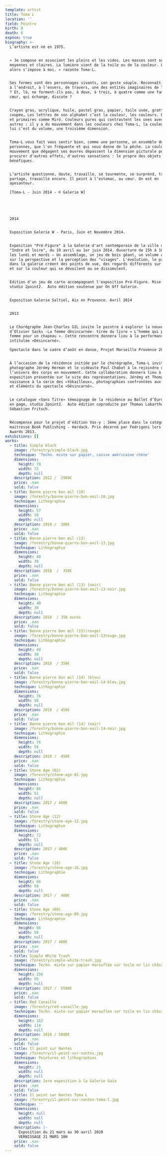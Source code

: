 ```yaml
---
template: artist
title: Toma L
location: ''
field: Peintre
birth: 0
death: 0
expose: true
biography: >-
  L’artiste est né en 1975. 


  « Je compose en associant les pleins et les vides. Les masses sont sombres,
  moyennes et claires. La lumière vient de la toile ou de la couleur. Le sujet
  alors s’impose à moi. » raconte Toma-L.


  Ses formes sont des personnages vivants, son geste souple. Reconnaît-on, ici,
  à l’endroit, à l’envers, de travers, une des entités imaginaires de l’artiste
  ? Et, là, ne forment-ils pas, à deux, à trois, à quatre comme une famille de
  cœur, qui échange, discute ?


  Crayon gras, acrylique, huile, pastel gras, papier, toile usée, grattée,
  coupée… Les lettres de son alphabet c’est la couleur, les couleurs. Premières
  et primaires comme Miró. Couleurs pures qui contrastent les unes avec les
  autres : il y a du mouvement dans les couleurs chez Toma-L, la couleur chez
  lui c’est du volume, une troisième dimension.


  Toma-L vous fait vous sentir bien, comme une personne, un ensemble de
  personnes, que l'on fréquente et qui vous donne de la pêche. La couleur et le
  mouvement que dégagent ses œuvres dépassent la dimension picturale pour
  procurer d'autres effets, d'autres sensations : le propre des objets magiques,
  bénéfiques.


  L’artiste questionne, doute, travaille, se tourmente, se surprend, trouve,
  partage, travaille encore. Il peint à l’estomac, au cœur. On est en
  apesanteur.

  [Toma-L - Juin 2014 - © Galerie W]





  2014


  Exposition Galerie W - Paris, Juin et Novembre 2014.


  Exposition "Pré-Figure" à la Galerie d'art contemporain de la ville de Chinon
  "Indre et loire", du 19 avril au 1er juin 2014. Ouverture de 15h à 18h sauf
  les lundi et mardi – Un assemblage, un jeu de bois géant, un volume qui joue
  sur la perspective et la perception des "visages". L'évolution, le parcours
  dans la galerie créent des points de vue, des regards différents sur le noir,
  et sur la couleur qui se dévoilent ou se dissimulent.


  Édition d'un jeu de carte accompagnant l'exposition Pré-Figure. Mise en page,
  studio 2point2.  Auto édition soutenue par On Off Galerie.


  Exposition Galerie Saltiel, Aix en Provence. Avril 2014


  2013


  Le Chorégraphe Jean-Charles GIL invite le peintre à explorer la nouvelle
  d’Olivier Sacks -La femme désincarnée- tirée du livre « L’homme qui prenait sa
  femme pour un chapeau ». Cette rencontre donnera lieu à la performance
  intitulée «Désincarné».

  Spectacle dans le cadre d’août en danse, Projet Marseille Provence 2013.


  À l’occasion de la résidence initiée par le chorégraphe, Toma-L invite le
  photographe Jérémy Herman et le vidéaste Paul Chabot à le rejoindre dans
  l’univers des corps en mouvement. Cette collaboration donnera lieu à une
  exposition présentée sur le site des représentations. Jérémy et Thomas donnent
  naissance à la serie des «Yôkailleux», photographies confrontées aux peintures
  et éléménts du spectacle «Désincarné».


  Le catalogue «Sans Titre» témoignage de la résidence au Ballet d’Europe. Mise
  en page, studio 2point2.  Auto édition coproduite par Thomas Labarthe et
  Sébastien Fritsch.


  Récompense pour le projet d'édition Vas-y : 3ème place dans la catégorie
  maitresse Book Publishing - Hardack. Prix décerné par Fedrigoni lors des Top
  Awards 2013.
exhibitions: []
works:
  - title: Simple black
    image: /forestry/simple-black.jpg
    technique: 'Techn. mixte sur papier, caisse américaine chêne'
    dimensions:
      height: 70
      width: 72
      depth: null
    description: 2012 /  2900€
    price: .nan
    sold: false
  - title: Bonne pierre bon œil (10)
    image: /forestry/bonne-pierre-bon-oeil-10.jpg
    technique: Lithographie
    dimensions:
      height: 57
      width: 38
      depth: null
    description: 2018 /  300€
    price: .nan
    sold: false
  - title: Bonne pierre bon œil (13)
    image: /forestry/bonne-pierre-bon-oeil-13.jpg
    technique: Lithographie
    dimensions:
      height: 40
      width: 30
      depth: null
    description: 2018  /  350€
    price: .nan
    sold: false
  - title: Bonne pierre bon œil (13) (noir)
    image: /forestry/bonne-pierre-bon-oeil-13-noir.jpg
    technique: Lithographie
    dimensions:
      height: 40
      width: 30
      depth: null
    description: 2018  / 350 euros
    price: .nan
    sold: false
  - title: Bonne pierre bon œil (13)(rouge)
    image: /forestry/bonne-pierre-bon-oeil-13rouge.jpg
    technique: Lithographie
    dimensions:
      height: 40
      width: 30
      depth: null
    description: 2018  / 350€
    price: .nan
    sold: false
  - title: Bonne pierre bon œil (14) (bleu)
    image: /forestry/bonne-pierre-bon-oeil-14-bleu.jpg
    technique: Lithographie
    dimensions:
      height: 76
      width: 56
      depth: null
    description: 2018  / 450€
    price: .nan
    sold: false
  - title: Bonne pierre bon œil (14) (noir)
    image: /forestry/bonne-pierre-bon-oeil-14-noir.jpg
    technique: Lithographie
    dimensions:
      height: 76
      width: 56
      depth: null
    description: 2018 /  450€
    price: .nan
    sold: false
  - title: Stone Age (02)
    image: /forestry/stone-age-02.jpg
    technique: Lithographie
    dimensions:
      height: 66
      width: 51
      depth: null
    description: 2017 / 400€
    price: .nan
    sold: false
  - title: Stone Age (12)
    image: /forestry/stone-age-12.jpg
    technique: Lithographie
    dimensions:
      height: 72
      width: 51
      depth: null
    description: 2017 / 400€
    price: .nan
    sold: false
  - title: Stone Age (16)
    image: /forestry/stone-age-16.jpg
    technique: Lithographie
    dimensions:
      height: 66
      width: 50
      depth: null
    description: 2017 /  400€
    price: .nan
    sold: false
  - title: Stone Age (09)
    image: /forestry/stone-age-09.jpg
    technique: Lithographie
    dimensions:
      height: 66
      width: 50
      depth: null
    description: 2017 / 400€
    price: .nan
    sold: false
  - title: Simple White Trash
    image: /forestry/simple-white-trash.jpg
    technique: Techn. mixte sur papier marouflée sur toile en lin châssis à clefs
    dimensions:
      height: 150
      width: 95
      depth: null
    description: 2017 /  5500€
    price: .nan
    sold: false
  - title: Red Canaille
    image: /forestry/red-canaille.jpg
    technique: Techn. mixte sur papier marouflée sur toile en lin châssis à clefs
    dimensions:
      height: 162
      width: 114
      depth: null
    description: 2016 / 5800€
    price: .nan
    sold: false
  - title: Il peint sur Nantes
    image: /forestry/il-peint-sur-nantes.jpg
    technique: Peintures et lithographies
    dimensions:
      height: 21
      width: null
      depth: null
    description: 1ere exposition à la Galerie Gaïa
    price: .nan
    sold: false
  - title: Il peint sur Nantes Toma L
    image: /forestry/il-peint-sur-nantes-toma-l.jpg
    technique: ''
    dimensions:
      height: null
      width: null
      depth: null
    description: |-
      Exposition du 21 mars au 30 avril 2020
      VERNISSAGE 21 MARS 18H
    price: .nan
    sold: false
---
```


